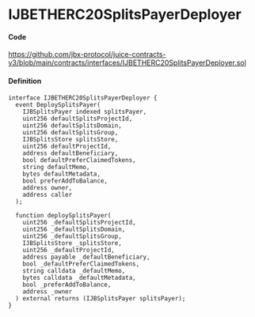 # IJBETHERC20SplitsPayerDeployer

#### Code

https://github.com/jbx-protocol/juice-contracts-v3/blob/main/contracts/interfaces/IJBETHERC20SplitsPayerDeployer.sol

#### Definition

```solidity
interface IJBETHERC20SplitsPayerDeployer {
  event DeploySplitsPayer(
    IJBSplitsPayer indexed splitsPayer,
    uint256 defaultSplitsProjectId,
    uint256 defaultSplitsDomain,
    uint256 defaultSplitsGroup,
    IJBSplitsStore splitsStore,
    uint256 defaultProjectId,
    address defaultBeneficiary,
    bool defaultPreferClaimedTokens,
    string defaultMemo,
    bytes defaultMetadata,
    bool preferAddToBalance,
    address owner,
    address caller
  );

  function deploySplitsPayer(
    uint256 _defaultSplitsProjectId,
    uint256 _defaultSplitsDomain,
    uint256 _defaultSplitsGroup,
    IJBSplitsStore _splitsStore,
    uint256 _defaultProjectId,
    address payable _defaultBeneficiary,
    bool _defaultPreferClaimedTokens,
    string calldata _defaultMemo,
    bytes calldata _defaultMetadata,
    bool _preferAddToBalance,
    address _owner
  ) external returns (IJBSplitsPayer splitsPayer);
}
```